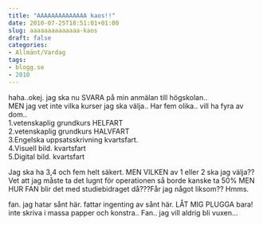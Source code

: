 ```yaml
---
title: "AAAAAAAAAAAAAA kaos!!"
date: 2010-07-25T18:51:01+01:00
slug: aaaaaaaaaaaaaa-kaos
draft: false
categories:
- Allmänt/Vardag
tags:
- blogg.se
- 2010
---
```

haha..okej. jag ska nu SVARA på min anmälan till högskolan..  
MEN jag vet inte vilka kurser jag ska välja.. Har fem olika.. vill ha fyra av dom..  
1.vetenskaplig grundkurs HELFART  
2.vetenskaplig grundkurs HALVFART  
3.Engelska uppsatsskrivning kvartsfart.  
4.Visuell bild. kvartsfart  
5.Digital bild. kvartsfart  
  
  
Jag ska ha 3,4 och fem helt säkert. MEN VILKEN av 1 eller 2 ska jag välja??  
Vet att jag måste ta det lugnt för operationen så borde kanske ta 50% MEN HUR FAN blir det med studiebidraget då???Får jag något liksom?? Hmms.  
  
  
fan. jag hatar sånt här. fattar ingenting av sånt här. LÅT MIG PLUGGA bara! inte skriva i massa papper och konstra.. Fan.. jag vill aldrig bli vuxen...
